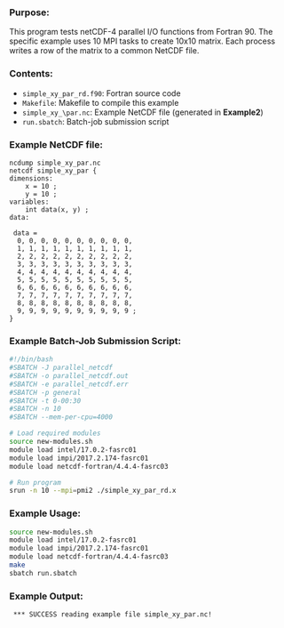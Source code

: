 ### Purpose:

This program tests netCDF-4 parallel I/O functions from Fortran 90. The specific example uses 10 MPI tasks to create 10x10 matrix. Each process writes a row of the matrix to a common NetCDF file.  

### Contents:

* <code>simple\_xy\_par_rd.f90</code>: Fortran source code
* <code>Makefile</code>: Makefile to compile this example
* <code>simple\_xy_\par.nc</code>: Example NetCDF file (generated in **Example2**)
* <code>run.sbatch</code>: Batch-job submission script

### Example NetCDF file:

```
ncdump simple_xy_par.nc
netcdf simple_xy_par {
dimensions:
	x = 10 ;
	y = 10 ;
variables:
	int data(x, y) ;
data:

 data =
  0, 0, 0, 0, 0, 0, 0, 0, 0, 0,
  1, 1, 1, 1, 1, 1, 1, 1, 1, 1,
  2, 2, 2, 2, 2, 2, 2, 2, 2, 2,
  3, 3, 3, 3, 3, 3, 3, 3, 3, 3,
  4, 4, 4, 4, 4, 4, 4, 4, 4, 4,
  5, 5, 5, 5, 5, 5, 5, 5, 5, 5,
  6, 6, 6, 6, 6, 6, 6, 6, 6, 6,
  7, 7, 7, 7, 7, 7, 7, 7, 7, 7,
  8, 8, 8, 8, 8, 8, 8, 8, 8, 8,
  9, 9, 9, 9, 9, 9, 9, 9, 9, 9 ;
}
```

### Example Batch-Job Submission Script:

```bash
#!/bin/bash
#SBATCH -J parallel_netcdf
#SBATCH -o parallel_netcdf.out
#SBATCH -e parallel_netcdf.err
#SBATCH -p general
#SBATCH -t 0-00:30
#SBATCH -n 10
#SBATCH --mem-per-cpu=4000

# Load required modules
source new-modules.sh
module load intel/17.0.2-fasrc01
module load impi/2017.2.174-fasrc01
module load netcdf-fortran/4.4.4-fasrc03

# Run program
srun -n 10 --mpi=pmi2 ./simple_xy_par_rd.x
```

### Example Usage:

```bash
source new-modules.sh
module load intel/17.0.2-fasrc01
module load impi/2017.2.174-fasrc01
module load netcdf-fortran/4.4.4-fasrc03
make
sbatch run.sbatch
```

### Example Output:

```
 *** SUCCESS reading example file simple_xy_par.nc! 
```
